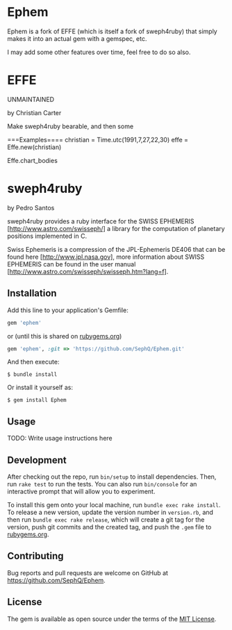 # Ephem

Ephem is a fork of EFFE (which is itself a fork of sweph4ruby) that simply makes it into an actual gem with a gemspec, etc.

I may add some other features over time, feel free to do so also.

EFFE
====
UNMAINTAINED

by Christian Carter

Make sweph4ruby bearable, and then some

===Examples====
christian = Time.utc(1991,7,27,22,30)
effe = Effe.new(christian)

Effe.chart_bodies

sweph4ruby
==========

by Pedro Santos

sweph4ruby provides a ruby interface for the SWISS EPHEMERIS [http://www.astro.com/swisseph/] a library for the computation of planetary positions implemented in C.

Swiss Ephemeris is a compression of the JPL-Ephemeris DE406 that can be found here [http://www.jpl.nasa.gov], more information about SWISS EPHEMERIS can be found in the user manual [http://www.astro.com/swisseph/swisseph.htm?lang=f].



## Installation

Add this line to your application's Gemfile:

```ruby
gem 'ephem'
```

or (until this is shared on [rubygems.org](https://rubygems.org))

```ruby
gem 'ephem', :git => 'https://github.com/SephQ/Ephem.git'
```

And then execute:

    $ bundle install

Or install it yourself as:

    $ gem install Ephem

## Usage

TODO: Write usage instructions here

## Development

After checking out the repo, run `bin/setup` to install dependencies. Then, run `rake test` to run the tests. You can also run `bin/console` for an interactive prompt that will allow you to experiment.

To install this gem onto your local machine, run `bundle exec rake install`. To release a new version, update the version number in `version.rb`, and then run `bundle exec rake release`, which will create a git tag for the version, push git commits and the created tag, and push the `.gem` file to [rubygems.org](https://rubygems.org).

## Contributing

Bug reports and pull requests are welcome on GitHub at https://github.com/SephQ/Ephem.

## License

The gem is available as open source under the terms of the [MIT License](https://opensource.org/licenses/MIT).

